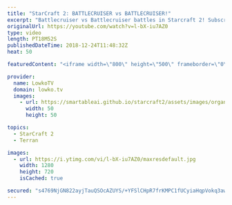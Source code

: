 ```yaml
---
title: "StarCraft 2: BATTLECRUISER vs BATTLECRUISER!"
excerpt: "Battlecruiser vs Battlecruiser battles in Starcraft 2! Subscribe for more videos: http://lowko.tv/youtube More viewers games: https://goo.gl/1qvKq5  If you have an awesome replay of StarCraft 2 that you think is worth casting, you can send it to replays@lowko.tv.  Check out Lowko merchandise: http://lowko.tv/merch"
originalUrl: https://youtube.com/watch?v=l-bX-iu7AZ0
type: video
length: PT18M52S
publishedDateTime: 2018-12-24T11:48:32Z
heat: 50

featuredContent: "<iframe width=\"800\" height=\"500\" frameborder=\"0\" src=\"https://www.youtube.com/embed/l-bX-iu7AZ0\" allow=\"accelerometer; autoplay; encrypted-media; gyroscope; picture-in-picture\" allowfullscreen></iframe>"

provider:
  name: LowkoTV
  domain: lowko.tv
  images:
    - url: https://smartableai.github.io/starcraft2/assets/images/organizations/lowko.tv-50x50.jpg
      width: 50
      height: 50

topics:
  - StarCraft 2
  - Terran

images:
  - url: https://i.ytimg.com/vi/l-bX-iu7AZ0/maxresdefault.jpg
    width: 1280
    height: 720
    isCached: true

secured: "s4769NjGN822ayjTauQSOcAZUYS/+YFSlCHpR7frKMPC1fUCyiaHqpVokq3awaxpz2baftraRS/CErz4Q1k6UkGIPETqL68z7XKBKyU0K23NmuTqfa2NBEAPSTQhGvFsaXfljU2ocIrr677ZPUeiCHnPiqJSMG4gLqT5T03AWNXmFsVJWBwA1yww6R+Ty6Qozw4J6PESERNkAskeaUB8Yl7tvfFB9iH4XGsEazRDlk5/IDf0j/640ee8tmlQzN3NVSiHuqzmNHu4CnMhzii0PoxiLawehzwE14qe/kdUv8okbKyP+nLDZDA5noZFxdl3vCz24igCcpCxLQunxJ1zTyTpYbjDcW6TOmFf03WN7jOH/XtGlQH/cZYajBEADD08f+IuXuIvBSiJTxvVAR10wvkupI9XX45dPOS+D2ze9RQ=;hd8Zdd5AO4zpOAMPUZIrlA=="
---
```


